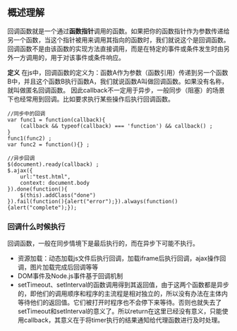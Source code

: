 ## 概述理解
回调函数就是一个通过**函数指针**调用的函数。如果把你的函数指针作为参数传递给另一个函数，当这个指针被用来调用其指向的函数时，我们就说这个是回调函数。回调函数不是由该函数的实现方法直接调用，而是在特定的事件或条件发生时由另外一方调用的，用于对该事件或条件响应。

**定义**
在js中，回调函数的定义为：函数A作为参数（函数引用）传递到另一个函数B中，并且这个函数B执行函数A，我们就说函数A叫做回调函数。如果没有名称，就叫做匿名回调函数。
因此callback不一定用于异步，一般同步（阻塞）的场景下也经常用到回调。比如要求执行某些操作后执行回调函数。
```
//同步中的回调
var func1 = function(callback){
    (callback && typeof(callback) === 'function') && callback() ;
}
func1(func2) ;
var func2 = function(){} ;

//异步回调
$(document).ready(callback) ;
$.ajax({
    url:"test.html",
    context: document.body
}).done(function(){
    $(this).addClass("done")
}).fail(function(){alert("error");}).always(function(){alert("complete");});
```

### 回调什么时候执行
回调函数，一般在同步情境下是最后执行的，而在异步下可能不执行。
- 资源加载：动态加载js文件后执行回调，加载iframe后执行回调，ajax操作回调，图片加载完成后回调等等
- DOM事件及Node.js事件基于回调机制
- setTimeout、setInterval的函数调用得到其返回值，由于这两个函数都是异步的，即他们的调用顺序和程序的主流程是相对独立的，所以没有办法在主体内等待他们的返回值。它们被打开时程序也不会停下来等待。否则也就失去了setTimeout和setInterval的意义了。所以return在这里已经没有意义，只能使用callback，其意义在于将timer执行的结果通知给代理函数进行及时处理。
